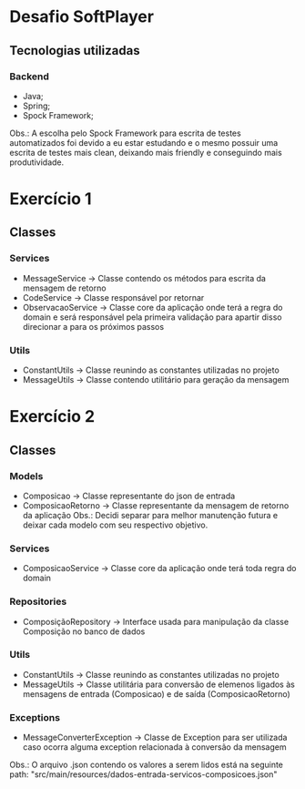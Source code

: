 # Desafio SoftPlayer

## Tecnologias utilizadas
### Backend
 - Java;
 - Spring;
 - Spock Framework;

Obs.: A escolha pelo Spock Framework para escrita de testes automatizados foi devido a eu estar estudando e o mesmo possuir uma escrita de testes mais clean, deixando mais friendly e conseguindo mais produtividade.

# Exercício 1

## Classes  
   ### Services
   - MessageService     -> Classe contendo os métodos para escrita da mensagem de retorno
   - CodeService        -> Classe responsável por retornar
   - ObservacaoService  -> Classe core da aplicação onde terá a regra do domain e será responsável pela primeira validação para apartir disso direcionar a para os próximos passos
  
   ### Utils
   - ConstantUtils      -> Classe reunindo as constantes utilizadas no projeto
   - MessageUtils       -> Classe contendo utilitário para geração da mensagem

# Exercício 2

## Classes
  ### Models
   - Composicao         -> Classe representante do json de entrada
   - ComposicaoRetorno  -> Classe representante da mensagem de retorno da aplicação
   Obs.: Decidi separar para melhor manutenção futura e deixar cada modelo com seu respectivo objetivo.
   
   ### Services
   - ComposicaoService -> Classe core da aplicação onde terá toda regra do domain
   
   ### Repositories
   - ComposiçãoRepository -> Interface usada para manipulação da classe Composição no banco de dados
   
   ### Utils
   - ConstantUtils      -> Classe reunindo as constantes utilizadas no projeto
   - MessageUtils       -> Classe utilitária para conversão de elemenos ligados às mensagens de entrada (Composicao) e de saída (ComposicaoRetorno)
   
   ### Exceptions
   - MessageConverterException -> Classe de Exception para ser utilizada caso ocorra alguma exception relacionada à conversão da mensagem


Obs.: O arquivo .json contendo os valores a serem lidos está na seguinte path: "src/main/resources/dados-entrada-servicos-composicoes.json"